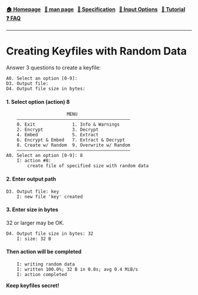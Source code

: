 
<h4 align="left">
  <a href="https://github.com/hakavlad/tird">🏠&nbsp;Homepage</a> &nbsp;
  <a href="https://github.com/hakavlad/tird/blob/main/docs/MANPAGE.md">📜&nbsp;man&nbsp;page</a> &nbsp;
  <a href="https://github.com/hakavlad/tird/blob/main/docs/SPECIFICATION.md">📑&nbsp;Specification</a> &nbsp;
  <a href="https://github.com/hakavlad/tird/blob/main/docs/INPUT_OPTIONS.md">📄&nbsp;Input&nbsp;Options</a> &nbsp;
  <a href="https://github.com/hakavlad/tird/blob/main/docs/tutorial/README.md">📖&nbsp;Tutorial</a> &nbsp;
  <a href="https://github.com/hakavlad/tird/blob/main/docs/FAQ.md">❓&nbsp;FAQ</a>
</h4>

---

# Creating Keyfiles with Random Data

Answer 3 questions to create a keyfile:

```
A0. Select an option [0-9]:
D3. Output file:
D4. Output file size in bytes:
```

#### 1. Select option (action) 8

```
                       MENU
    ———————————————————————————————————————————
    0. Exit              1. Info & Warnings
    2. Encrypt           3. Decrypt
    4. Embed             5. Extract
    6. Encrypt & Embed   7. Extract & Decrypt
    8. Create w/ Random  9. Overwrite w/ Random
    ———————————————————————————————————————————
A0. Select an option [0-9]: 8
    I: action #8:
        create file of specified size with random data
```

#### 2. Enter output path

```
D3. Output file: key
    I: new file 'key' created
```

#### 3. Enter size in bytes

32 or larger may be OK.

```
D4. Output file size in bytes: 32
    I: size: 32 B
```

#### Then action will be completed

```
    I: writing random data
    I: written 100.0%; 32 B in 0.0s; avg 0.4 MiB/s
    I: action completed
```

**Keep keyfiles secret!**
